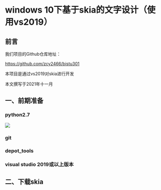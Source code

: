 # windows 10下基于skia的文字设计（使用vs2019）



## 前言

我们项目的Github仓库地址：

https://github.com/zcy2466/bistu301

本项目是通过vs2019对skia进行开发

本文撰写于2021年十一月

## 一、前期准备

### python2.7

![](https://github.com/zcy2466/bistu301/blob/main/image/python.jpg)

### git

### depot_tools

### visual studio 2019或以上版本



## 二、下载skia

## 

